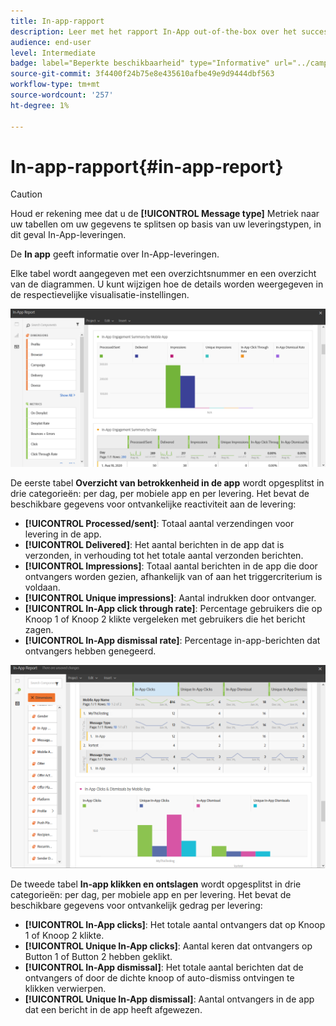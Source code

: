 ```yaml
---
title: In-app-rapport
description: Leer met het rapport In-App out-of-the-box over het succes van uw In-App-berichten.
audience: end-user
level: Intermediate
badge: label="Beperkte beschikbaarheid" type="Informative" url="../campaign-standard-migration-home.md" tooltip="Beperkt tot gemigreerde gebruikers in Campaign Standard"
source-git-commit: 3f4400f24b75e8e435610afbe49e9d9444dbf563
workflow-type: tm+mt
source-wordcount: '257'
ht-degree: 1%

---
```


# In-app-rapport{#in-app-report}

>[!CAUTION]
>
>Houd er rekening mee dat u de **[!UICONTROL Message type]** Metriek naar uw tabellen om uw gegevens te splitsen op basis van uw leveringstypen, in dit geval In-App-leveringen.

De **In app** geeft informatie over In-App-leveringen.

Elke tabel wordt aangegeven met een overzichtsnummer en een overzicht van de diagrammen. U kunt wijzigen hoe de details worden weergegeven in de respectievelijke visualisatie-instellingen.

![](assets/inapp_report.png)

De eerste tabel **Overzicht van betrokkenheid in de app** wordt opgesplitst in drie categorieën: per dag, per mobiele app en per levering. Het bevat de beschikbare gegevens voor ontvankelijke reactiviteit aan de levering:

* **[!UICONTROL Processed/sent]**: Totaal aantal verzendingen voor levering in de app.
* **[!UICONTROL Delivered]**: Het aantal berichten in de app dat is verzonden, in verhouding tot het totale aantal verzonden berichten.
* **[!UICONTROL Impressions]**: Totaal aantal berichten in de app die door ontvangers worden gezien, afhankelijk van of aan het triggercriterium is voldaan.
* **[!UICONTROL Unique impressions]**: Aantal indrukken door ontvanger.
* **[!UICONTROL In-App click through rate]**: Percentage gebruikers die op Knoop 1 of Knoop 2 klikte vergeleken met gebruikers die het bericht zagen.
* **[!UICONTROL In-App dismissal rate]**: Percentage in-app-berichten dat ontvangers hebben genegeerd.

![](assets/inapp_report_1.png)

De tweede tabel **In-app klikken en ontslagen** wordt opgesplitst in drie categorieën: per dag, per mobiele app en per levering. Het bevat de beschikbare gegevens voor ontvankelijk gedrag per levering:

* **[!UICONTROL In-App clicks]**: Het totale aantal ontvangers dat op Knoop 1 of Knoop 2 klikte.
* **[!UICONTROL Unique In-App clicks]**: Aantal keren dat ontvangers op Button 1 of Button 2 hebben geklikt.
* **[!UICONTROL In-App dismissal]**: Het totale aantal berichten dat de ontvangers of door de dichte knoop of auto-dismiss ontvingen te klikken verwierpen.
* **[!UICONTROL Unique In-App dismissal]**: Aantal ontvangers in de app dat een bericht in de app heeft afgewezen.

